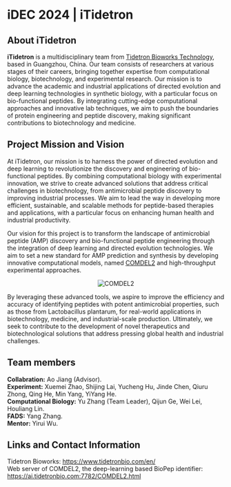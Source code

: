 # iDEC 2024 | iTidetron

## About iTidetron  
**iTidetron** is a multidisciplinary team from [Tidetron Bioworks Technology](https://www.tidetronbio.com/en/), based in Guangzhou, China. Our team consists of researchers at various stages of their careers, bringing together expertise from computational biology, biotechnology, and experimental research. Our mission is to advance the academic and industrial applications of directed evolution and deep learning technologies in synthetic biology, with a particular focus on bio-functional peptides. By integrating cutting-edge computational approaches and innovative lab techniques, we aim to push the boundaries of protein engineering and peptide discovery, making significant contributions to biotechnology and medicine. 
  
## Project Mission and Vision
At iTidetron, our mission is to harness the power of directed evolution and deep learning to revolutionize the discovery and engineering of bio-functional peptides. By combining computational biology with experimental innovation, we strive to create advanced solutions that address critical challenges in biotechnology, from antimicrobial peptide discovery to improving industrial processes. We aim to lead the way in developing more efficient, sustainable, and scalable methods for peptide-based therapies and applications, with a particular focus on enhancing human health and industrial productivity.  

Our vision for this project is to transform the landscape of antimicrobial peptide (AMP) discovery and bio-functional peptide engineering through the integration of deep learning and directed evolution technologies. We aim to set a new standard for AMP prediction and synthesis by developing innovative computational models, named [COMDEL2](https://ai.tidetronbio.com:7782/COMDEL2.html) and high-throughput experimental approaches. 
  
<div align="center">
  <img src="docs/documentation/experiment_record/Fig1_COMDEL_application.png" alt="COMDEL2" />
</div>
  
By leveraging these advanced tools, we aspire to improve the efficiency and accuracy of identifying peptides with potent antimicrobial properties, such as those from Lactobacillus plantarum, for real-world applications in biotechnology, medicine, and industrial-scale production. Ultimately, we seek to contribute to the development of novel therapeutics and biotechnological solutions that address pressing global health and industrial challenges.
  
## Team members  
**Collabration:** Ao Jiang (Advisor).  
**Experiment:** Xuemei Zhao, Shijing Lai, Yucheng Hu, Jinde Chen, Qiuru Zhong, Qing He, Min Yang, YiYang He.  
**Computational Biology:** Yu Zhang (Team Leader), Qijun Ge, Wei Lei, Houliang Lin.  
**FADS:** Yang Zhang.  
**Mentor:** Yirui Wu.  
  
## Links and Contact Information
Tidetron Bioworks: https://www.tidetronbio.com/en/  
Web server of COMDEL2, the deep-learning based BioPep identifier: https://ai.tidetronbio.com:7782/COMDEL2.html
